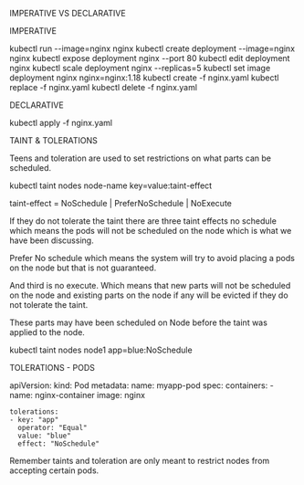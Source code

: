 IMPERATIVE VS DECLARATIVE

IMPERATIVE 

kubectl run --image=nginx nginx
kubectl create deployment --image=nginx nginx
kubectl expose deployment nginx --port 80
kubectl edit deployment nginx
kubectl scale deployment nginx --replicas=5
kubectl set image deployment nginx nginx=nginx:1.18
kubectl create -f nginx.yaml
kubectl replace -f nginx.yaml
kubectl delete -f nginx.yaml


DECLARATIVE

kubectl apply -f nginx.yaml


TAINT & TOLERATIONS

Teens and toleration are used to set restrictions on what parts can be scheduled.

kubectl taint nodes node-name key=value:taint-effect

taint-effect = NoSchedule | PreferNoSchedule | NoExecute

If they do not tolerate the taint there are three taint effects no schedule which means the pods will not be scheduled on the node which is what we have been discussing.

Prefer No schedule which means the system will try to avoid placing a pods on the node but that is not guaranteed.

And third is no execute. Which means that new parts will not be scheduled on the node and existing parts on the node if any will be evicted if they do not tolerate the taint.

These parts may have been scheduled on Node before the taint was applied to the node.


kubectl taint nodes node1 app=blue:NoSchedule


TOLERATIONS - PODS

  apiVersion:
  kind: Pod
  metadata:
    name: myapp-pod
  spec:
    containers:
    - name: nginx-container
      image: nginx
      
    tolerations:
    - key: "app"
      operator: "Equal"
      value: "blue"
      effect: "NoSchedule"
      
      
  Remember taints and toleration are only meant to restrict nodes from accepting certain pods.
